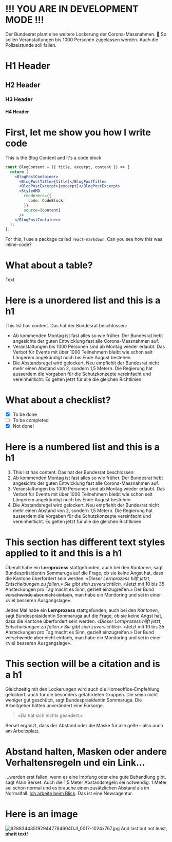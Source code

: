 # !!! YOU ARE IN DEVELOPMENT MODE !!!

Der Bundesrat plant eine weitere Lockerung der Corona-Massnahmen. 👀 So sollen Veranstaltungen bis 1000 Personen zugelassen werden. Auch die Polizeistunde soll fallen.

# H1 Header

## H2 Header

### H3 Header

#### H4 Header

# First, let me show you how I write code

This is the Blog Content and it's a code block

```jsx
const BlogContent = ({ title, excerpt, content }) => {
  return (
    <BlogPostContainer>
      <BlogPostTitle>{title}</BlogPostTitle>
      <BlogPostExcerpt>{excerpt}</BlogPostExcerpt>
      <StyledMD
        renderers={{
          code: CodeBlock,
        }}
        source={content}
      />
    </BlogPostContainer>
  );
};
```

For this, I use a package called `react-markdown`. Can you see how this was inline-code?

# What about a table?

Text

# Here is a unordered list and this is a h1

This list has content. Das hat der Bundesrat beschlossen:

- Ab kommenden Montag ist fast alles so wie früher. Der Bundesrat hebt angesichts der guten Entwicklung fast alle Corona-Massnahmen auf.
- Veranstaltungen bis 1000 Personen sind ab Montag wieder erlaubt. Das Verbot für Events mit über 1000 Teilnehmern bleibt wie schon seit Längerem angekündigt noch bis Ende August bestehen.
- Die Abstandsregel wird gelockert. Neu empfiehlt der Bundesrat nicht mehr einen Abstand von 2, sondern 1,5 Metern. Die Regierung hat ausserdem die Vorgaben für die Schutzkonzepte vereinfacht und vereinheitlicht. Es gelten jetzt für alle die gleichen Richtlinien.

# What about a checklist?

- [x] To be done
- [ ] To be completed
- [x] Not done!

# Here is a numbered list and this is a h1

1. This list has content. Das hat der Bundesrat beschlossen:
2. Ab kommenden Montag ist fast alles so wie früher. Der Bundesrat hebt angesichts der guten Entwicklung fast alle Corona-Massnahmen auf.
3. Veranstaltungen bis 1000 Personen sind ab Montag wieder erlaubt. Das Verbot für Events mit über 1000 Teilnehmern bleibt wie schon seit Längerem angekündigt noch bis Ende August bestehen.
4. Die Abstandsregel wird gelockert. Neu empfiehlt der Bundesrat nicht mehr einen Abstand von 2, sondern 1,5 Metern. Die Regierung hat ausserdem die Vorgaben für die Schutzkonzepte vereinfacht und vereinheitlicht. Es gelten jetzt für alle die gleichen Richtlinien.

# This section has different text styles applied to it and this is a h1

Überall habe ein **Lernprozess** stattgefunden, auch bei den _Kantonen_, sagt Bundespräsidentin Sommaruga auf die Frage, ob sie keine Angst hat, dass die Kantone überfordert sein werden. «_Dieser Lernprozess hilft jetzt, Entscheidungen zu fällen.» Sie gibt sich zuversichtlich._ «Jetzt mit 10 bis 35 Ansteckungen pro Tag macht es Sinn, gezielt einzugreifen.» Der Bund ~~verschwinde aber nicht einfach~~, man habe ein Monitoring und sei in einer «viel besseren Ausgangslage».

Jedes Mal habe ein **Lernprozess** stattgefunden, auch bei den _Kantonen_, sagt Bundespräsidentin Sommaruga auf die Frage, ob sie keine Angst hat, dass die Kantone überfordert sein werden. «_Dieser Lernprozess hilft jetzt, Entscheidungen zu fällen.» Sie gibt sich zuversichtlich._ «Jetzt mit 10 bis 35 Ansteckungen pro Tag macht es Sinn, gezielt einzugreifen.» Der Bund ~~verschwinde aber nicht einfach~~, man habe ein Monitoring und sei in einer «viel besseren Ausgangslage».

# This section will be a citation and is a h1

Gleichzeitig mit den Lockerungen wird auch die Homeoffice-Empfehlung gelockert, auch für die besonders gefährdeten Gruppen. Die seien nicht weniger gut geschützt, sagt Bundespräsidentin Sommaruga. Die Arbeitgeber hätten unverändert eine Fürsorge.

> «Da hat sich nichts geändert.»

Berset ergänzt, dass der Abstand oder die Maske für alle gelte – also auch am Arbeitsplatz.

# Abstand halten, Masken oder andere Verhaltensregeln und ein Link...

...werden erst fallen, wenn es eine Impfung oder eine gute Behandlung gibt, sagt Alain Berset. Auch die 1,5 Meter Abstandsregeln sei notwendig. 1 Meter sei schon normal und es brauche einen zusätzlichen Abstand als im Normalfall. [Ich arbeite beim Blick](https://www.blick.ch). Das ist eine Newsagentur.

# Here is an image

![6288344351929447784604DJI_0017-1024x767.jpg](https://media.graphcms.com/xeBuhftsQPS4AxuxewLU)
And last but not least, **phatt text!**
